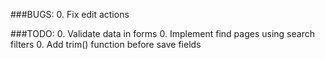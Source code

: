 ###BUGS:
0. Fix edit actions

###TODO:
0. Validate data in forms
0. Implement find pages using search filters
0. Add trim() function before save fields
